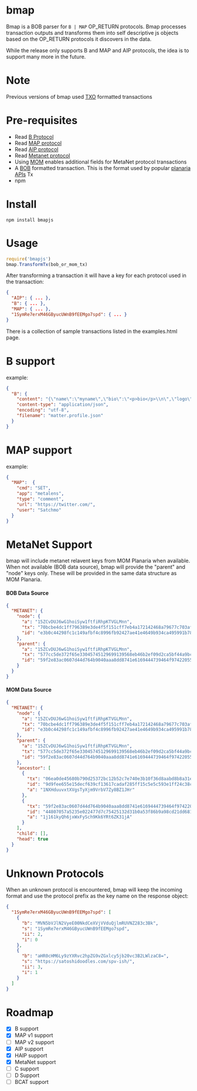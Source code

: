 # bmap
Bmap is a BOB parser for `B | MAP` OP_RETURN protocols. Bmap processes transaction outputs and transforms them into self descriptive js objects based on the OP_RETURN protocols it discovers in the data.

While the release only supports B and MAP and AIP protocols, the idea is to support many more in the future.

# Note 

Previous versions of bmap used [TXO](https://github.com/interplanaria/txo) formatted transactions
# Pre-requisites
  - Read [B Protocol](https://github.com/unwriter/B)
  - Read [MAP protocol](https://github.com/rohenaz/MAP)
  - Read [AIP protocol](https://github.com/BitcoinFiles/AUTHOR_IDENTITY_PROTOCOL)
  - Read [Metanet protocol](https://nchain.com/app/uploads/2019/06/The-Metanet-Technical-Summary-v1.0.pdf)
  - Using [MOM](https://github.com/interplanaria/mom) enables additional fields for MetaNet protocol transactions
  - A [BOB](https://github.com/interplanaria/bob) formatted transaction. This is the format used by popular [planaria APIs](https://github.com/interplanaria) Tx
  - npm

# Install

```
npm install bmapjs
```

# Usage

```js
require('bmapjs')
bmap.TransformTx(bob_or_mom_tx)
```

After transforming a transaction it will have a key for each protocol used in the transaction:
```json
{
  "AIP": { ... },
  "B": { ... },
  "MAP": { ... },
  "1SymRe7erxM46GByucUWnB9fEEMgo7spd": { ... }
}
```

There is a collection of sample transactions listed in the examples.html page.

# B support
example:
```json
{
  "B": {
    "content": "{\"name\":\"myname\",\"bio\":\"<p>bio</p>\\n\",\"logo\":\"\"}",
    "content-type": "application/json",
    "encoding": "utf-8",
    "filename": "matter.profile.json"
  }
}
```

# MAP support
example:
```json
{
  "MAP":  {
    "cmd": "SET",
    "app": "metalens",
    "type": "comment",
    "url": "https://twitter.com/",
    "user": "Satchmo"
  }
}
```

# MetaNet Support

bmap will include metanet relavent keys from MOM Planaria when available. When not available (BOB data source), bmap will provide the "parent" and "node" keys only. These will be provided in the same data structure as MOM Planaria.

#### BOB Data Source
```json
{
  "METANET": {
    "node": {
      "a": "15ZCvDUJ6wG1hoiSyw1ftfiRhpKTVGLMnn",
      "tx": "70bcbe4dc1ff796389e3de4f5f151cff7eb4a172142468a79677c703afd930b9",
      "id": "e3b0c44298fc1c149afbf4c8996fb92427ae41e4649b934ca495991b7852b855"
    },
    "parent": {
      "a": "15ZCvDUJ6wG1hoiSyw1ftfiRhpKTVGLMnn",
      "tx": "577cc5de372f65e33045745129699139568eb46b2ef09d2ca5bf44a9bcb07c71",
      "id": "59f2e83ac0607d44d764b9040aaa8dd8741e6169444739464f97422055ad001c"
    }
  }
}
```

#### MOM Data Source
```json
{
  "METANET": {
    "node": {
      "a": "15ZCvDUJ6wG1hoiSyw1ftfiRhpKTVGLMnn",
      "tx": "70bcbe4dc1ff796389e3de4f5f151cff7eb4a172142468a79677c703afd930b9",
      "id": "e3b0c44298fc1c149afbf4c8996fb92427ae41e4649b934ca495991b7852b855"
    },
    "parent": {
      "a": "15ZCvDUJ6wG1hoiSyw1ftfiRhpKTVGLMnn",
      "tx": "577cc5de372f65e33045745129699139568eb46b2ef09d2ca5bf44a9bcb07c71",
      "id": "59f2e83ac0607d44d764b9040aaa8dd8741e6169444739464f97422055ad001c"
    },
    "ancestor": [
      {
        "tx": "06ea0de45680b790d25372bc12b52c7e740e3b10f36d8aabd8b8a31e858a79c2",
        "id": "9d9fee655e15decf639cf13617cadaf285ff15c5e5c593e1ff24c38c3c6edbcc",
        "a": "1NXHduuvxtXVgsTyXjm9VrbV7Zy8BZ1JHr"
      },
      {
        "tx": "59f2e83ac0607d44d764b9040aaa8dd8741e6169444739464f97422055ad001c",
        "id": "44807057a5235e022477d7c75425132d31b0a53f86b9a98cd21dd681c42945f5",
        "a": "1j161kyQh6jxWxFySch9Kk6YRt6ZK31jA"
      }
    ],
    "child": [],
    "head": true
  }
}
```

# Unknown Protocols

When an unknown protocol is encountered, bmap will keep the incoming format and use the protocol prefix as the key name on the response object:
```json
{
  "1SymRe7erxM46GByucUWnB9fEEMgo7spd": [
    {
      "b": "MVN5bVJlN2VyeE00NkdCeXVjVVduQjlmRUVNZ283c3Bk",
      "s": "1SymRe7erxM46GByucUWnB9fEEMgo7spd",
      "ii": 2,
      "i": 0
    },
    {
      "b": "aHR0cHM6Ly9zYXRvc2hpZG9vZGxlcy5jb20vc3B2LWlzaC8=",
      "s": "https://satoshidoodles.com/spv-ish/",
      "ii": 3,
      "i": 1
    }
  ]
}
```

# Roadmap
- [x] B support
- [x] MAP v1 support
- [ ] MAP v2 support
- [x] AIP support
- [x] HAIP support
- [x] MetaNet support
- [ ] C support
- [ ] D Support
- [ ] BCAT support

